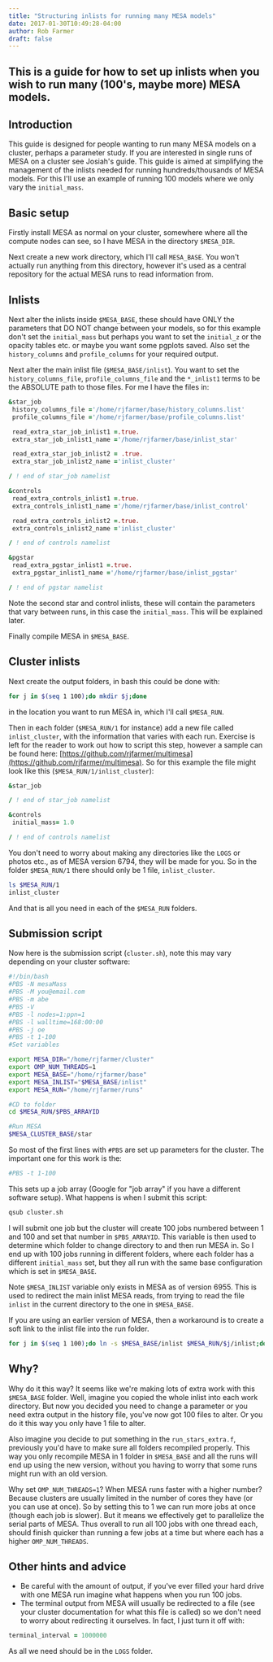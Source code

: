 ```yaml
---
title: "Structuring inlists for running many MESA models"
date: 2017-01-30T10:49:28-04:00
author: Rob Farmer
draft: false
---
```


## This is a guide for how to set up inlists when you wish to run many (100's, maybe more) MESA models.

## Introduction

This guide is designed for people wanting to run many MESA models on a cluster, perhaps a parameter study. If you are interested in single runs of MESA on a cluster see Josiah's guide. This guide is aimed at simplifying the management of the inlists needed for running hundreds/thousands of MESA models. For this I'll use an example of running 100 models where we only vary the `initial_mass`.

## Basic setup

Firstly install MESA as normal on your cluster, somewhere where all the compute nodes can see, so I have MESA in the directory `$MESA_DIR`.

Next create a new work directory, which I'll call `MESA_BASE`. You won't actually run anything from this directory, however it's used as a central repository for the actual MESA runs to read information from.

## Inlists

Next alter the inlists inside `$MESA_BASE`, these should have ONLY the parameters that DO NOT change between your models, so for this example don't set the `initial_mass` but perhaps you want to set the `initial_z` or the opacity tables etc. or maybe you want some pgplots saved. Also set the `history_columns` and `profile_columns` for your required output.

Next alter the main inlist file (`$MESA_BASE/inlist`). You want to set the `history_columns_file`, `profile_columns_file` and the `*_inlist1` terms to be the ABSOLUTE path to those files. For me I have the files in:

```fortran
&star_job
 history_columns_file ='/home/rjfarmer/base/history_columns.list'
 profile_columns_file ='/home/rjfarmer/base/profile_columns.list'

 read_extra_star_job_inlist1 =.true.
 extra_star_job_inlist1_name ='/home/rjfarmer/base/inlist_star' 

 read_extra_star_job_inlist2 = .true.
 extra_star_job_inlist2_name ='inlist_cluster' 

/ ! end of star_job namelist

&controls
 read_extra_controls_inlist1 =.true.
 extra_controls_inlist1_name ='/home/rjfarmer/base/inlist_control'

 read_extra_controls_inlist2 =.true.
 extra_controls_inlist2_name ='inlist_cluster'     

/ ! end of controls namelist

&pgstar
 read_extra_pgstar_inlist1 =.true.
 extra_pgstar_inlist1_name ='/home/rjfarmer/base/inlist_pgstar'

/ ! end of pgstar namelist
```

Note the second star and control inlists, these will contain the parameters that vary between runs, in this case the `initial_mass`. This will be explained later.

Finally compile MESA in `$MESA_BASE`.

## Cluster inlists

Next create the output folders, in bash this could be done with:

```bash
for j in $(seq 1 100);do mkdir $j;done
```

in the location you want to run MESA in, which I'll call `$MESA_RUN`.

Then in each folder (`$MESA_RUN/1` for instance) add a new file called `inlist_cluster`, with the information that varies with each run. Exercise is left for the reader to work out how to script this step, however a sample can be found here: [https://github.com/rjfarmer/multimesa](https://github.com/rjfarmer/multimesa). So for this example the file might look like this (`$MESA_RUN/1/inlist_cluster`):

```fortran
&star_job  

/ ! end of star_job namelist

&controls
 initial_mass= 1.0     

/ ! end of controls namelist
```

You don't need to worry about making any directories like the `LOGS` or photos etc., as of MESA version 6794, they will be made for you. So in the folder `$MESA_RUN/1` there should only be 1 file, `inlist_cluster`.

```bash
ls $MESA_RUN/1
inlist_cluster
```

And that is all you need in each of the `$MESA_RUN` folders.

## Submission script

Now here is the submission script (`cluster.sh`), note this may vary depending on your cluster software:

```bash
#!/bin/bash
#PBS -N mesaMass
#PBS -M you@email.com
#PBS -m abe
#PBS -V
#PBS -l nodes=1:ppn=1
#PBS -l walltime=168:00:00
#PBS -j oe
#PBS -t 1-100
#Set variables

export MESA_DIR="/home/rjfarmer/cluster"
export OMP_NUM_THREADS=1
export MESA_BASE="/home/rjfarmer/base"
export MESA_INLIST="$MESA_BASE/inlist"
export MESA_RUN="/home/rjfarmer/runs"

#CD to folder
cd $MESA_RUN/$PBS_ARRAYID

#Run MESA
$MESA_CLUSTER_BASE/star
```

So most of the first lines with `#PBS` are set up parameters for the cluster. The important one for this work is the:

```bash
#PBS -t 1-100
```

This sets up a job array (Google for "job array" if you have a different software setup). What happens is when I submit this script:

```bash
qsub cluster.sh
```

I will submit one job but the cluster will create 100 jobs numbered between 1 and 100 and set that number in `$PBS_ARRAYID`. This variable is then used to determine which folder to change directory to and then run MESA in. So I end up with 100 jobs running in different folders, where each folder has a different `initial_mass` set, but they all run with the same base configuration which is set in `$MESA_BASE`.

Note `$MESA_INLIST` variable only exists in MESA as of version 6955. This is used to redirect the main inlist MESA reads, from trying to read the file `inlist` in the current directory to the one in `$MESA_BASE`.

If you are using an earlier version of MESA, then a workaround is to create a soft link to the inlist file into the run folder.

```bash
for j in $(seq 1 100);do ln -s $MESA_BASE/inlist $MESA_RUN/$j/inlist;done
```

## Why?

Why do it this way? It seems like we're making lots of extra work with this `$MESA_BASE` folder. Well, imagine you copied the whole inlist into each work directory. But now you decided you need to change a parameter or you need extra output in the history file, you've now got 100 files to alter. Or you do it this way you only have 1 file to alter.

Also imagine you decide to put something in the `run_stars_extra.f`, previously you'd have to make sure all folders recompiled properly. This way you only recompile MESA in 1 folder in `$MESA_BASE` and all the runs will end up using the new version, without you having to worry that some runs might run with an old version.

Why set `OMP_NUM_THREADS=1`? When MESA runs faster with a higher number? Because clusters are usually limited in the number of cores they have (or you can use at once). So by setting this to 1 we can run more jobs at once (though each job is slower). But it means we effectively get to parallelize the serial parts of MESA. Thus overall to run all 100 jobs with one thread each, should finish quicker than running a few jobs at a time but where each has a higher `OMP_NUM_THREADS`.

## Other hints and advice

- Be careful with the amount of output, if you've ever filled your hard drive with one MESA run imagine what happens when you run 100 jobs.
- The terminal output from MESA will usually be redirected to a file (see your cluster documentation for what this file is called) so we don't need to worry about redirecting it ourselves. In fact, I just turn it off with:

```fortran
terminal_interval = 1000000
```

As all we need should be in the `LOGS` folder.

